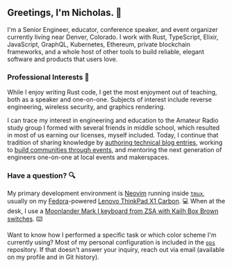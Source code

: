 ## Greetings, I'm Nicholas. :wave:

I'm a Senior Engineer, educator, conference speaker, and event organizer
currently living near Denver, Colorado. I work with Rust, TypeScript, Elixir,
JavaScript, GraphQL, Kubernetes, Ethereum, private blockchain frameworks, and a whole host of other tools to build reliable,
elegant software and products that users love.

### Professional Interests :briefcase:

While I enjoy writing Rust code, I get the most enjoyment out of teaching, both as a speaker and one-on-one. Subjects of interest include reverse engineering, wireless security, and graphics rendering.

I can trace my interest in engineering and education to the Amateur Radio study
group I formed with several friends in middle school, which resulted in most of
us earning our licenses, myself included. Today, I continue that tradition of
sharing knowledge by [authoring technical blog
entries](https://www.secretfader.com), working to [build communities through
events](https://www.cogoldrust.com), and mentoring the next generation of
engineers one-on-one at local events and makerspaces.

### Have a question? :mag:

My primary development environment is [Neovim][vim] running inside [`tmux`][tmux], usually on my [Fedora]-powered [Lenovo ThinkPad X1 Carbon][thinkpad-x1]. :computer: When at the desk, I use a [Moonlander Mark I keyboard from ZSA with Kailh Box Brown switches][keyboard]. :keyboard:

Want to know how I performed a specific task or which color scheme I'm
currently using? Most of my personal configuration is included in the
[`ops`](https://github.com/secretfader/ops) repository. If that doesn't answer
your inquiry, reach out via email (available on my profile and in Git history).

[vim]: https://neovim.io
[tmux]: https://github.com/tmux/tmux
[fedora]: https://getfedora.org
[thinkpad-x1]: https://www.secretfader.com/blog/2019/02/lenovo-thinkpad-x1-carbon-all-business/
[keyboard]: https://www.zsa.io/moonlander/
